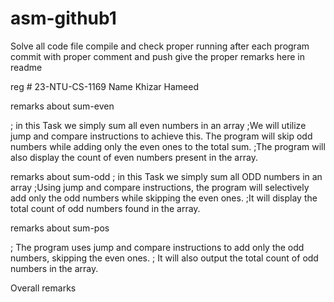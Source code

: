 # asm-github1

Solve all code file 
compile and check proper running
after each program commit with proper comment and push
give the proper remarks here in readme


reg #   23-NTU-CS-1169 Name Khizar Hameed



remarks about sum-even


; in this Task we simply sum all even numbers in an array
;We will utilize jump and compare instructions to achieve this. The program will skip odd numbers while adding only the even ones to the total sum.
;The program will also display the count of even numbers present in the array.



remarks about sum-odd
; in this Task we simply sum all ODD numbers in an array
;Using jump and compare instructions, the program will selectively add only the odd numbers while skipping the even ones.
;It will display the total count of odd numbers found in the array.

remarks about sum-pos

; The program uses jump and compare instructions to add only the odd numbers, skipping the even ones.
; It will also output the total count of odd numbers in the array.

Overall remarks